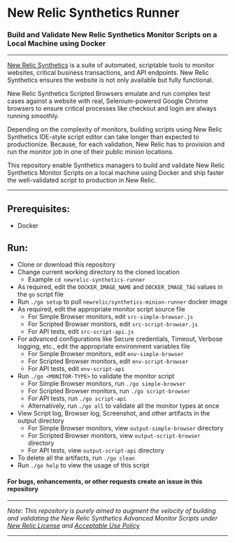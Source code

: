 # New Relic Synthetics Runner

### Build and Validate New Relic Synthetics Monitor Scripts on a Local Machine using Docker

---

[New Relic Synthetics](https://newrelic.com/products/synthetics) is a suite of automated, scriptable tools to monitor websites, critical business transactions, and API endpoints. New Relic Synthetics ensures the website is not only available but fully functional.

New Relic Synthetics Scripted Browsers emulate and run complex test cases against a website with real, Selenium-powered Google Chrome browsers to ensure critical processes like checkout and login are always running smoothly.

Depending on the complexity of monitors, building scripts using New Relic Synthetics IDE-style script editor can take longer than expected to productionize. Because, for each validation, New Relic has to provision and run the monitor job in one of their public minion locations.

This repository enable Synthetics managers to build and validate New Relic Synthetics Monitor Scripts on a local machine using Docker and ship faster the well-validated script to production in New Relic.

---

## Prerequisites:
* Docker

## Run:
* Clone or download this repository
* Change current working directory to the cloned location
  * Example `cd newrelic-synthetics-runner`
* As required, edit the `DOCKER_IMAGE_NAME` and `DOCKER_IMAGE_TAG` values in the `go` script file
* Run `./go setup` to pull `newrelic/synthetics-minion-runner` docker image
* As required, edit the appropriate monitor script source file
  * For Simple Browser monitors, edit `src-simple-browser.js`
  * For Scripted Browser monitors, edit `src-script-browser.js`
  * For API tests, edit `src-script-api.js`
* For advanced configurations like Secure credentials, Timeout, Verbose logging, etc., edit the appropriate environment variables file
  * For Simple Browser monitors, edit `env-simple-browser`
  * For Scripted Browser monitors, edit `env-script-browser`
  * For API tests, edit `env-script-api`
* Run `./go <MONITOR-TYPE>` to validate the monitor script
  * For Simple Browser monitors, run `./go simple-browser`
  * For Scripted Browser monitors, run `./go script-browser`
  * For API tests, run `./go script-api`
  * Alternatively, run `./go all` to validate all the monitor types at once
* View Script log, Browser log, Screenshot, and other artifacts in the output directory
  * For Simple Browser monitors, view `output-simple-browser` directory
  * For Scripted Browser monitors, view `output-script-browser` directory
  * For API tests, view `output-script-api` directory
* To delete all the artifacts, run `./go clean`
* Run `./go help` to view the usage of this script

#### For bugs, enhancements, or other requests create an issue in this repository

---

*Note: This repository is purely aimed to augment the velocity of building and validating the New Relic Synthetics Advanced Monitor Scripts under [New Relic License](https://docs.newrelic.com/docs/licenses) and [Acceptable Use Policy](https://docs.newrelic.com/docs/licenses/license-information/general-usage-licenses/acceptable-use-policy)*

---
